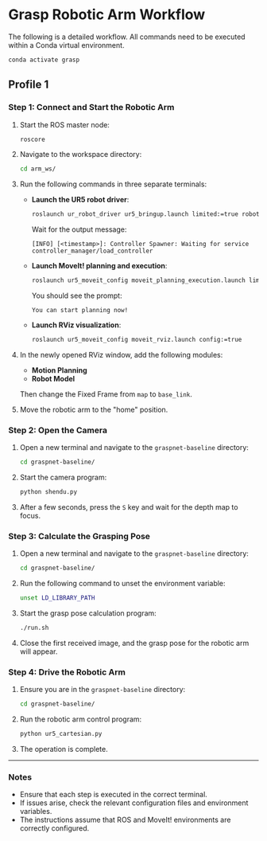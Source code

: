 # Grasp Robotic Arm Workflow

The following is a detailed workflow. All commands need to be executed within a Conda virtual environment.

```bash
conda activate grasp
```

## Profile 1

### Step 1: Connect and Start the Robotic Arm

1. Start the ROS master node:

    ```bash
    roscore
    ```

2. Navigate to the workspace directory:

    ```bash
    cd arm_ws/
    ```

3. Run the following commands in three separate terminals:

    - **Launch the UR5 robot driver**:

      ```bash
      roslaunch ur_robot_driver ur5_bringup.launch limited:=true robot_ip:=10.10.10.1
      ```

      Wait for the output message:

      ```
      [INFO] [<timestamp>]: Controller Spawner: Waiting for service controller_manager/load_controller
      ```

    - **Launch MoveIt! planning and execution**:

      ```bash
      roslaunch ur5_moveit_config moveit_planning_execution.launch limited:=true
      ```

      You should see the prompt:

      ```
      You can start planning now!
      ```

    - **Launch RViz visualization**:

      ```bash
      roslaunch ur5_moveit_config moveit_rviz.launch config:=true
      ```

4. In the newly opened RViz window, add the following modules:
    - **Motion Planning**
    - **Robot Model**

   Then change the Fixed Frame from `map` to `base_link`.

5. Move the robotic arm to the "home" position.

### Step 2: Open the Camera

1. Open a new terminal and navigate to the `graspnet-baseline` directory:

    ```bash
    cd graspnet-baseline/
    ```

2. Start the camera program:

    ```bash
    python shendu.py
    ```

3. After a few seconds, press the `S` key and wait for the depth map to focus.

### Step 3: Calculate the Grasping Pose

1. Open a new terminal and navigate to the `graspnet-baseline` directory:

    ```bash
    cd graspnet-baseline/
    ```

2. Run the following command to unset the environment variable:

    ```bash
    unset LD_LIBRARY_PATH
    ```

3. Start the grasp pose calculation program:

    ```bash
    ./run.sh
    ```

4. Close the first received image, and the grasp pose for the robotic arm will appear.

### Step 4: Drive the Robotic Arm

1. Ensure you are in the `graspnet-baseline` directory:

    ```bash
    cd graspnet-baseline/
    ```

2. Run the robotic arm control program:

    ```bash
    python ur5_cartesian.py
    ```

3. The operation is complete.

---

### Notes
- Ensure that each step is executed in the correct terminal.
- If issues arise, check the relevant configuration files and environment variables.
- The instructions assume that ROS and MoveIt! environments are correctly configured.
